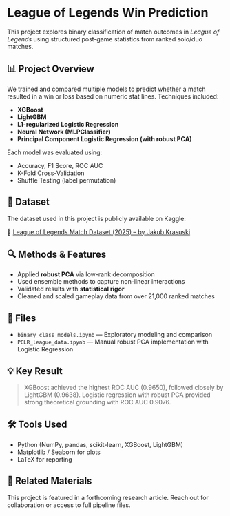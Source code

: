 # League of Legends Win Prediction

This project explores binary classification of match outcomes in *League of Legends* using structured post-game statistics from ranked solo/duo matches.

## 📊 Project Overview

We trained and compared multiple models to predict whether a match resulted in a win or loss based on numeric stat lines. Techniques included:

- **XGBoost**
- **LightGBM**
- **L1-regularized Logistic Regression**
- **Neural Network (MLPClassifier)**
- **Principal Component Logistic Regression (with robust PCA)**

Each model was evaluated using:
- Accuracy, F1 Score, ROC AUC
- K-Fold Cross-Validation
- Shuffle Testing (label permutation)

## 📂 Dataset

The dataset used in this project is publicly available on Kaggle:

🔗 [League of Legends Match Dataset (2025) – by Jakub Krasuski](https://www.kaggle.com/datasets/jakubkrasuski/league-of-legends-match-dataset-2025)

## 🔍 Methods & Features

- Applied **robust PCA** via low-rank decomposition
- Used ensemble methods to capture non-linear interactions
- Validated results with **statistical rigor**
- Cleaned and scaled gameplay data from over 21,000 ranked matches

## 📁 Files

- `binary_class_models.ipynb` — Exploratory modeling and comparison
- `PCLR_league_data.ipynb` — Manual robust PCA implementation with Logistic Regression

## 💡 Key Result

> XGBoost achieved the highest ROC AUC (0.9650), followed closely by LightGBM (0.9638). Logistic regression with robust PCA provided strong theoretical grounding with ROC AUC 0.9076.

## 🛠 Tools Used

- Python (NumPy, pandas, scikit-learn, XGBoost, LightGBM)
- Matplotlib / Seaborn for plots
- LaTeX for reporting

## 📄 Related Materials

This project is featured in a forthcoming research article. Reach out for collaboration or access to full pipeline files.
